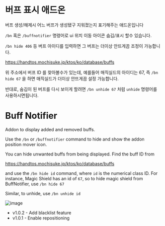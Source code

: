 # 버프 표시 애드온
버프 생성/해제시 어느 버프가 생성됐구 지워졌는지 표기해주는 애드온입니다

`/bn` 혹은 `/buffnotifier` 명령어로 ui 위치 이동 아이콘 숨김/표시 할수 있습니다.

`/bn hide 406` 등 버프 아이디를 입력하면 그 버프는 더이상 안뜨게끔 조정이 가능합니다.

https://handtos.mochisuke.jp/ktos/ko/database/buffs

위 주소에서 버프 ID 를 찾아볼수가 있는데, 예를들어 매직실드의 아이디는 67, 즉 `/bn hide 67` 을 하면 매직실드가 더이상 안뜨게끔 설정 가능합니다.

반대로, 숨김이 된 버프를 다시 보이게 할려면 `/bn unhide 67` 처럼 `unhide` 명령어를 사용하시면됩니다.

# Buff Notifier
Addon to display added and removed buffs.

Use the `/bn` or `/buffnotifier` command to hide and show the addon position mover icon.

You can hide unwanted buffs from being displayed. Find the buff ID from

https://handtos.mochisuke.jp/ktos/ko/database/buffs

and use the `/bn hide id` command, where `id` is the numerical class ID. For instance, Magic Shield has an id of `67`, so to hide magic shield from BuffNotifier, use `/bn hide 67`

Similar, to unhide, use `/bn unhide id`



![image](https://user-images.githubusercontent.com/12102540/136193948-eaf2fc8a-a133-4bc7-889f-6ba1c3a2e833.png)

* v1.0.2 - Add blacklist feature
* v1.0.1 - Enable repositioning